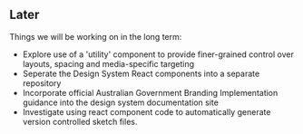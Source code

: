 ## Later

Things we will be working on in the long term:

- Explore use of a 'utility' component to provide finer-grained control over layouts, spacing and media-specific targeting
- Seperate the Design System React components into a separate repository
- Incorporate official Australian Government Branding Implementation guidance into the design system documentation site
- Investigate using react component code to automatically generate version controlled sketch files.
